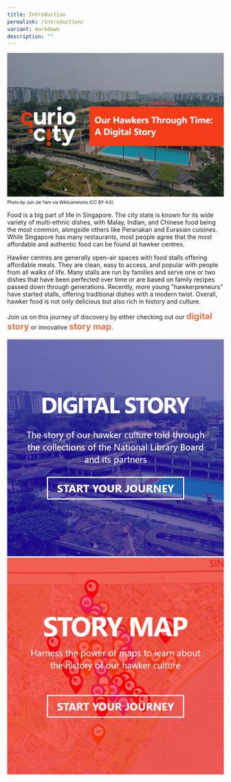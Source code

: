 ```yaml
---
title: Introduction
permalink: /introduction/
variant: markdown
description: ""
---
```

![](/images/Hawkersdigital/hawkers_digitalstory_cover_dg_2.jpg)
<span style="font-weight: 400; font-size: 10px; font-style: normal; color:#000000">Photo by Jun Jie Yam via Wikicommons (CC BY 4.0)</span>

Food is a big part of life in Singapore. The city state is known for its wide variety of multi-ethnic dishes, with Malay, Indian, and Chinese food being the most common, alongside others like Peranakan and Eurasian cuisines. While Singapore has many restaurants, most people agree that the most affordable and authentic food can be found at hawker centres.

Hawker centres are generally open-air spaces with food stalls offering affordable meals. They are clean, easy to access, and popular with people from all walks of life. Many stalls are run by families and serve one or two dishes that have been perfected over time or are based on family recipes passed down through generations. Recently, more young "hawkerpreneurs" have started stalls, offering traditional dishes with a modern twist. Overall, hawker food is not only delicious but also rich in history and culture.

Join us on this journey of discovery by either checking out our <span style="font-weight: 700; font-size: 20px; font-style: normal; color:#eb7044">digital story</span> or innovative <span style="font-weight: 700; font-size: 20px; font-style: normal; color:#eb7044">story map</span>.

<div class="container__line padding--lg">
    <div class="row">
        <div class="col is-12" style="padding: 2px 0; background-color: #efefef;">
        </div>
    </div>
</div>

<div>
	<div class="row is-multiline">
	    <div class="col is-half-desktop is-half-tablet">
<a href="/digital-stories/bras-basah/bb-early/"><img src="/images/Hawkersdigital/hawkers_dg_icon_1.png" alt="image 2"></a>
	</div>
    <div class="col is-half-desktop is-half-tablet">
			<a href="https://go.gov.sg/curiocity-tahbbmap"><img src="/images/Hawkersdigital/hawkers_map_icon_1_1.png" alt="image 4"></a>
</div>
	</div> 
	</div>